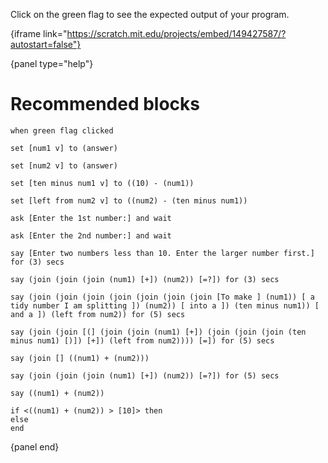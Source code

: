 Click on the green flag to see the expected output of your program.

{iframe link="https://scratch.mit.edu/projects/embed/149427587/?autostart=false"}

{panel type="help"}

# Recommended blocks

```scratch
when green flag clicked
```

```scratch
set [num1 v] to (answer)

set [num2 v] to (answer)

set [ten minus num1 v] to ((10) - (num1))

set [left from num2 v] to ((num2) - (ten minus num1))
```

```scratch
ask [Enter the 1st number:] and wait

ask [Enter the 2nd number:] and wait
```

```scratch
say [Enter two numbers less than 10. Enter the larger number first.] for (3) secs

say (join (join (join (num1) [+]) (num2)) [=?]) for (3) secs

say (join (join (join (join (join (join (join [To make ] (num1)) [ a tidy number I am splitting ]) (num2)) [ into a ]) (ten minus num1)) [ and a ]) (left from num2)) for (5) secs

say (join (join [(] (join (join (num1) [+]) (join (join (join (ten minus num1) [)]) [+]) (left from num2)))) [=]) for (5) secs

say (join [] ((num1) + (num2)))

say (join (join (join (num1) [+]) (num2)) [=?]) for (5) secs

say ((num1) + (num2))
```

```scratch
if <((num1) + (num2)) > [10]> then
else
end
```

{panel end}
